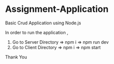 # Assignment-Application

Basic Crud Application using Node.js

In order to run the application ,

1. Go to Server Directory => npm i => npm run dev
2. Go to Client Directory => npm i => npm start


Thank You
